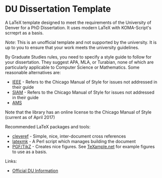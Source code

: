 # DU Dissertation Template
A LaTeX template designed to meet the requirements of the University of Denver for a PhD Dissertation. It uses modern LaTeX with KOMA-Script's scrreprt as a basis.

*Note*: This is an unofficial template and not supported by the university. It is up to you to ensure that your work meets the university guidelines.

By Graduate Studies rules, you need to specify a style guide to follow for your dissertation. They suggest APA, MLA, or Turabian, none of which are particularly applicable to Computer Science or Mathematics. Some reasonable alternatives are:
* [IEEE](https://www.computer.org/portal/web/publications/styleguide) - Refers to the Chicago Manual of Style for issues not addressed in their guide
* [SIAM](http://www.siam.org/journals/auth-info.php) - Refers to the Chicago Manual of Style for issues not addressed in their guide
* [AMS](http://www.ams.org/publications/authors/tex/author-handbook)

Note that the library has an online license to the Chicago Manual of Style (current as of April 2017)

Recommended LaTeX packages and tools:
* [cleveref](https://www.ctan.org/pkg/cleveref) - Simple, nice, inter-document cross references
* [latexmk](http://personal.psu.edu/jcc8//software/latexmk-jcc/) - A Perl script which manages building the document
* [PGF/TikZ](https://www.ctan.org/pkg/pgf) - Creates nice figures. See [TeXample.net](http://www.texample.net/tikz/) for example figures to use as a basis.

Links:
* [Official DU Information](http://www.du.edu/currentstudents/graduates/graduationinformation.html)
